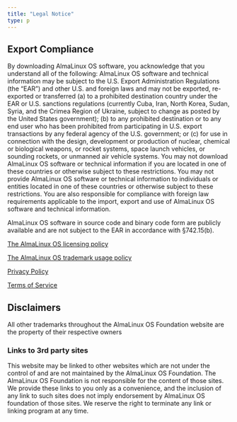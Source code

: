 ```yaml
---
title: "Legal Notice"
type: p
---
```


## Export Compliance

By downloading AlmaLinux OS software, you acknowledge that you understand all of the following: AlmaLinux OS software and technical information may be subject to the U.S. Export Administration Regulations (the “EAR”) and other U.S. and foreign laws and may not be exported, re-exported or transferred (a) to a prohibited destination country under the EAR or U.S. sanctions regulations (currently Cuba, Iran, North Korea, Sudan, Syria, and the Crimea Region of Ukraine, subject to change as posted by the United States government); (b) to any prohibited destination or to any end user who has been prohibited from participating in U.S. export transactions by any federal agency of the U.S. government; or (c) for use in connection with the design, development or production of nuclear, chemical or biological weapons, or rocket systems, space launch vehicles, or sounding rockets, or unmanned air vehicle systems. You may not download AlmaLinux OS software or technical information if you are located in one of these countries or otherwise subject to these restrictions. You may not provide AlmaLinux OS software or technical information to individuals or entities located in one of these countries or otherwise subject to these restrictions. You are also responsible for compliance with foreign law requirements applicable to the import, export and use of AlmaLinux OS software and technical information.

AlmaLinux OS software in source code and binary code form are publicly available and are not subject to the EAR in accordance with §742.15(b).

[The AlmaLinux OS licensing policy](/p/the-almalinux-os-licensing-policy/)

[The AlmaLinux OS trademark usage policy](p/the-almalinux-os-trademark-usage-policy/)

[Privacy Policy](/p/privacy-policy/)

[Terms of Service](/p/terms-of-service/)

## Disclaimers

All other trademarks throughout the AlmaLinux OS Foundation website are the property of their respective owners
### Links to 3rd party sites

This website may be linked to other websites which are not under the control of and are not maintained by the AlmaLinux OS Foundation. The AlmaLinux OS Foundation is not responsible for the content of those sites. We provide these links to you only as a convenience, and the inclusion of any link to such sites does not imply endorsement by AlmaLinux OS foundation of those sites. We reserve the right to terminate any link or linking program at any time.

